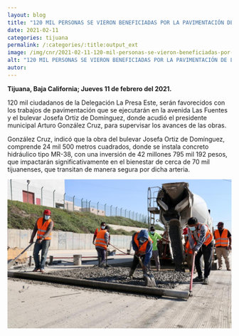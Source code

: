 ```yaml
---
layout: blog
title: "120 MIL PERSONAS SE VIERON BENEFICIADAS POR LA PAVIMENTACIÓN DE LA PRESA"
date: 2021-02-11
categories: tijuana
permalink: /:categories/:title:output_ext
image: /img/cnr/2021-02-11-120-mil-personas-se-vieron-beneficiadas-por-pavimentacion-de-prensa.jpg
alt: "120 MIL PERSONAS SE VIERON BENEFICIADAS POR LA PAVIMENTACIÓN DE LA PRESA"
autor:
---
```


**Tijuana, Baja California; Jueves 11 de febrero del 2021.** 

120 mil ciudadanos de la Delegación La Presa Este, serán favorecidos con los trabajos de pavimentación que se ejecutarán en la avenida Las Fuentes y el bulevar Josefa Ortiz de Domínguez, donde acudió el presidente municipal Arturo González Cruz, para supervisar los avances de las obras.

González Cruz, indicó que la obra del bulevar Josefa Ortiz de Domínguez, comprende 24 mil 500 metros cuadrados, donde se instala concreto hidráulico tipo MR-38, con una inversión de 42 millones 795 mil 192 pesos, que impactarán significativamente en el bienestar de cerca de 70 mil tijuanenses, que transitan de manera segura por dicha arteria.

<div id="carouselExampleSlidesOnly" class="carousel slide" data-ride="carousel">
  <div class="carousel-inner">
    <div class="carousel-item active">
       <img class="d-block w-100" src="/img/cnr/2021-02-11-120-mil-personas-se-vieron-beneficiadas-por-pavimentacion-de-prensa.jpg" loading="lazy"  alt="120 MIL PERSONAS SE VIERON BENEFICIADAS POR LA PAVIMENTACIÓN DE LA PRESA">
    </div>
  </div>
</div>